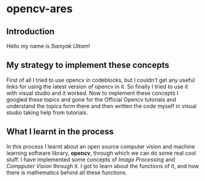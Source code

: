 # opencv-ares

## Introduction
Hello my name is *Samyak Uttam*!

## My strategy to implement these concepts
First of all I tried to use opencv in codeblocks, but I couldn't get any useful links for using the latest version of opencv in it. So finally I tried to use it with visual studio and it worked. Now to implement these concepts I googled these topics and gone for the Official Opencv tutorials and understand the topics form there and then written the code myself in visual studio taking help from tutorials.

## What I learnt in the process 
In this process I learnt about an open source computer vision and machine learning software library, **opencv**, through which we can do some real cool stuff. I have implemented some concepts of *Image Processing* and *Compputer Vision* through it. I got to learn about the functions of it, and how there is mathematics behind all these functions.
